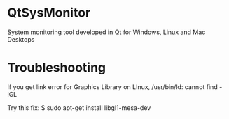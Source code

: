 # QtSysMonitor
System monitoring tool developed in Qt for Windows, Linux and Mac Desktops


# Troubleshooting

 If you get link error for Graphics Library on LInux, 
  /usr/bin/ld: cannot find -lGL

  Try this fix:
 $ sudo apt-get install libgl1-mesa-dev
